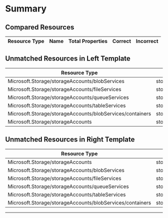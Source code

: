 # Summary

## Compared Resources

| Resource Type | Name | Total Properties | Correct | Incorrect |
| --- | --- | --- | --- | --- |

## Unmatched Resources in Left Template

| Resource Type | Name |
| --- | --- |
| Microsoft.Storage/storageAccounts/blobServices | storage001/default |
| Microsoft.Storage/storageAccounts/fileServices | storage001/default |
| Microsoft.Storage/storageAccounts/queueServices | storage001/default |
| Microsoft.Storage/storageAccounts/tableServices | storage001/default |
| Microsoft.Storage/storageAccounts/blobServices/containers | storage001/default/images |
| Microsoft.Storage/storageAccounts | storage001 |

## Unmatched Resources in Right Template

| Resource Type | Name |
| --- | --- |
| Microsoft.Storage/storageAccounts | storage002 |
| Microsoft.Storage/storageAccounts/blobServices | storage002/default |
| Microsoft.Storage/storageAccounts/fileServices | storage002/default |
| Microsoft.Storage/storageAccounts/queueServices | storage002/default |
| Microsoft.Storage/storageAccounts/tableServices | storage002/default |
| Microsoft.Storage/storageAccounts/blobServices/containers | storage002/default/images |

---
